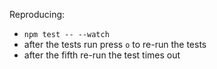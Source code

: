 Reproducing:

- `npm test -- --watch`
- after the tests run press `o` to re-run the tests
- after the fifth re-run the test times out
